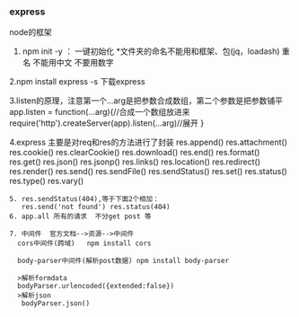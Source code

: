 ###  express

node的框架
 1. npm init -y ： 一键初始化
 *文件夹的命名不能用和框架、包(jq，loadash) 重名  不能用中文  不要用数字

 2.npm install express -s   下载express

 3.listen的原理，注意第一个...arg是把参数合成数组，第二个参数是把参数铺平  
    app.listen = function(...arg){//合成一个数组放进来
        require('http').createServer(app).listen(...arg)//展开
    }

 4.express 主要是对req和res的方法进行了封装
    res.append()
    res.attachment()
    res.cookie()
    res.clearCookie()
    res.download()
    res.end()
    res.format()
    res.get()
    res.json()
    res.jsonp()
    res.links()
    res.location()
    res.redirect()
    res.render()
    res.send()
    res.sendFile()
    res.sendStatus()
    res.set()
    res.status()
    res.type()
    res.vary() 

    5. res.sendStatus(404),等于下面2个相加：
       res.send('not found') res.status(404)
    6. app.all 所有的请求  不分get post 等

    7. 中间件  官方文档-->资源-->中间件
      cors中间件(跨域)   npm install cors   

      body-parser中间件(解析post数据) npm install body-parser
      
      >解析formdata
      bodyParser.urlencoded({extended:false})
      >解析json
       bodyParser.json()
    